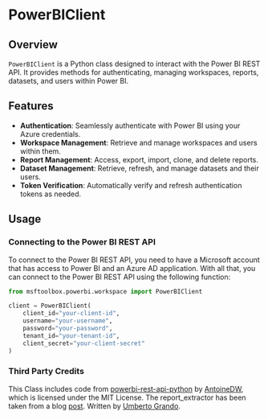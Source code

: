 # PowerBIClient

## Overview

`PowerBIClient` is a Python class designed to interact with the Power BI REST API. It provides methods for authenticating, managing workspaces, reports, datasets, and users within Power BI.

## Features

- **Authentication**: Seamlessly authenticate with Power BI using your Azure credentials.
- **Workspace Management**: Retrieve and manage workspaces and users within them.
- **Report Management**: Access, export, import, clone, and delete reports.
- **Dataset Management**: Retrieve, refresh, and manage datasets and their users.
- **Token Verification**: Automatically verify and refresh authentication tokens as needed.

## Usage

### Connecting to the Power BI REST API
To connect to the Power BI REST API, you need to have a Microsoft account that has access to Power BI and an Azure AD application. With all that, you can connect to the Power BI REST API using the following function:

```python
from msftoolbox.powerbi.workspace import PowerBIClient

client = PowerBIClient(
    client_id="your-client-id",
    username="your-username",
    password="your-password",
    tenant_id="your-tenant-id",
    client_secret="your-client-secret"
)
```
### Third Party Credits
This Class includes code from [powerbi-rest-api-python](https://github.com/AntoineDW/powerbi-rest-api-python) by [AntoineDW](https://github.com/AntoineDW), which is licensed under the MIT License. The report_extractor has been taken from a blog [post](https://python.plainenglish.io/extracting-measures-and-fields-from-a-power-bi-report-in-python-1b928d9fb128). Written by [Umberto Grando](https://inzaniak.github.io/).